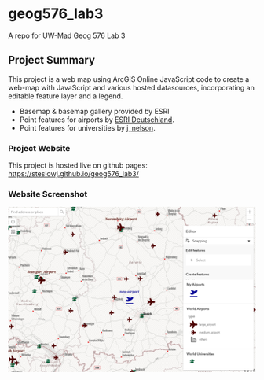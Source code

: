 # geog576_lab3
A repo for UW-Mad Geog 576 Lab 3

## Project Summary
This project is a web map using ArcGIS Online JavaScript code to create a web-map with JavaScript and various hosted datasources, incorporating an editable feature layer and a legend.
<ul>
  <li>Basemap & basemap gallery provided by ESRI</li>
  <li>Point features for airports by <a href = "https://www.arcgis.com/home/item.html?id=e90996158f0a464189098881379597a6&view=list&sortOrder=desc&sortField=defaultFSOrder#">ESRI Deutschland</a>.</li>
  <li>Point features for universities by <a href="https://www.arcgis.com/home/item.html?id=d1debc35ad254fe1886a26b7ab42be6b&view=list&sortOrder=desc&sortField=defaultFSOrder#">j_nelson</a>.</li>
</ul>

### Project Website
This project is hosted live on github pages: https://steslowj.github.io/geog576_lab3/

### Website Screenshot
![](geog576_lab3_img.png)
